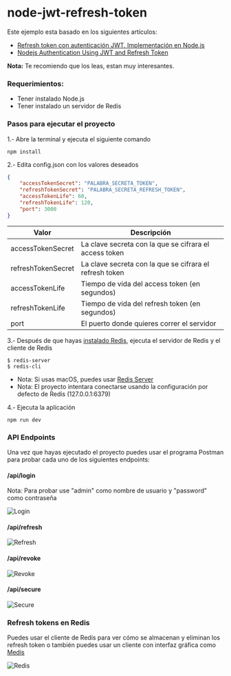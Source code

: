 # node-jwt-refresh-token

Este ejemplo esta basado en los siguientes artículos:

- [Refresh token con autenticación JWT. Implementación en Node.js](https://solidgeargroup.com/refresh-token-autenticacion-jwt-implementacion-nodejs?lang=es)
- [Nodejs Authentication Using JWT and Refresh Token](https://codeforgeek.com/2018/03/refresh-token-jwt-nodejs-authentication/)

**Nota:** Te recomiendo que los leas, estan muy interesantes.

### Requerimientos:

- Tener instalado Node.js
- Tener instalado un servidor de Redis

### Pasos para ejecutar el proyecto

1.- Abre la terminal y ejecuta el siguiente comando

```
npm install
```

2.- Edita config.json con los valores deseados

```json
{
    "accessTokenSecret": "PALABRA_SECRETA_TOKEN",
    "refreshTokenSecret": "PALABRA_SECRETA_REFRESH_TOKEN",
    "accessTokenLife": 60,
    "refreshTokenLife": 120,
    "port": 3000 
}
```

| Valor            | Descripción                                           |
| ---------------- |-------------------------------------------------------| 
|accessTokenSecret |La clave secreta con la que se cifrara el access token |
|refreshTokenSecret|La clave secreta con la que se cifrara el refresh token|
|accessTokenLife   |Tiempo de vida del access token (en segundos)          |
|refreshTokenLife  |Tiempo de vida del refresh token (en segundos)         |
|port              |El puerto donde quieres correr el servidor             | 

3.- Después de que hayas [instalado Redis](https://redis.io/download), ejecuta el servidor de Redis y el cliente de Redis

```
$ redis-server
$ redis-cli
```

- Nota: Si usas macOS, puedes usar [Redis Server](https://langui.net/redis-server/)
- Nota: El proyecto intentara conectarse usando la configuración por defecto de Redis (127.0.0.1:6379)

4.- Ejecuta la aplicación

```
npm run dev
```

### API Endpoints

Una vez que hayas ejecutado el proyecto puedes usar el programa Postman para probar cada uno de los siguientes endpoints:

#### /api/login

Nota: Para probar use "admin" como nombre de usuario y "password" como contraseña

![Login](https://raw.githubusercontent.com/edgarjaviertec/node-jwt-refresh-token/master/screenshots/1-login.png)


#### /api/refresh

![Refresh](https://raw.githubusercontent.com/edgarjaviertec/node-jwt-refresh-token/master/screenshots/2-refresh.png)


#### /api/revoke

![Revoke](https://raw.githubusercontent.com/edgarjaviertec/node-jwt-refresh-token/master/screenshots/3-revoke.png)


#### /api/secure
![Secure](https://raw.githubusercontent.com/edgarjaviertec/node-jwt-refresh-token/master/screenshots/4-secure.png)


### Refresh tokens en Redis
Puedes usar el cliente de Redis para ver cómo se almacenan y eliminan los refresh token o también puedes usar un cliente con interfaz gráfica como [Medis](http://getmedis.com/)

![Redis](https://raw.githubusercontent.com/edgarjaviertec/node-jwt-refresh-token/master/screenshots/5-redis.png)

